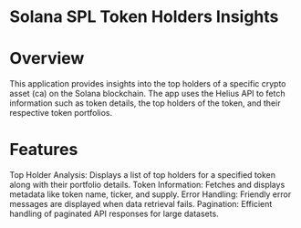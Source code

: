 # Solana SPL Token Holders Insights

<h1>Overview</h1>
This application provides insights into the top holders of a specific crypto asset (ca) on the Solana blockchain. The app uses the Helius API to fetch information such as token details, the top holders of the token, and their respective token portfolios.

<h1>Features</h1>
Top Holder Analysis: Displays a list of top holders for a specified token along with their portfolio details.
Token Information: Fetches and displays metadata like token name, ticker, and supply.
Error Handling: Friendly error messages are displayed when data retrieval fails.
Pagination: Efficient handling of paginated API responses for large datasets.

